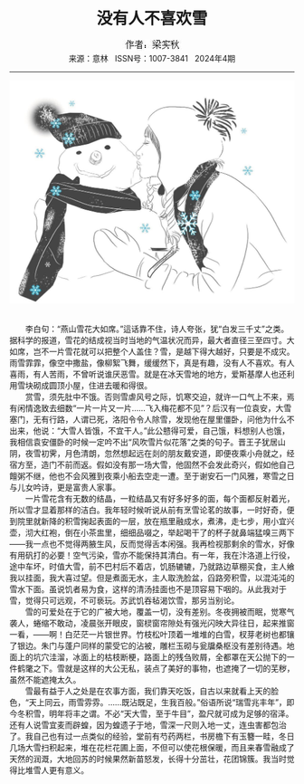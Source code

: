 # <center>没有人不喜欢雪</center> 

<div align=center><img src="https://raw.githubusercontent.com/leaguecn/magazines/main/img_authors/%25d7%25f7%25d5%25df%25a3%25ba%25c1%25ba%25ca%25b5%25c7%25ef.jpg"></div> 

<center>来源：意林   ISSN号：1007-3841   2024年4期</center> 


* * *


![](https://raw.githubusercontent.com/leaguecn/magazines/main/img/yili20240452-1-l.jpg)

  
<br>　　李白句：“燕山雪花大如席。”這话靠不住，诗人夸张，犹“白发三千丈”之类。据科学的报道，雪花的结成视当时当地的气温状况而异，最大者直径三至四寸。大如席，岂不一片雪花就可以把整个人盖住？雪，是越下得大越好，只要是不成灾。雨雪霏霏，像空中撒盐，像柳絮飞舞，缓缓然下，真是有趣，没有人不喜欢。有人喜雨，有人苦雨，不曾听说谁厌恶雪。就是在冰天雪地的地方，爱斯基摩人也还利用雪块砌成圆顶小屋，住进去暖和得很。  
　　赏雪，须先肚中不饿。否则雪虐风号之际，饥寒交迫，就许一口气上不来，焉有闲情逸致去细数“一片一片又一片……飞入梅花都不见”？后汉有一位袁安，大雪塞门，无有行路，人谓已死，洛阳令令人除雪，发现他在屋里僵卧，问他为什么不出来，他说：“大雪人皆饿，不宜干人。”此公戆得可爱，自己饿，料想别人也饿，我相信袁安僵卧的时候一定吟不出“风吹雪片似花落”之类的句子。晋王子犹居山阴，夜雪初霁，月色清朗，忽然想起远在剡的朋友戴安道，即便夜乘小舟就之，经宿方至，造门不前而返。假如没有那一场大雪，他固然不会发此奇兴，假如他自己饘粥不继，他也不会风雅到夜乘小船去空走一遭。至于谢安石一门风雅，寒雪之日与儿女吟诗，更是富贵人家事。  
　　一片雪花含有无数的结晶，一粒结晶又有好多好多的面，每个面都反射着光，所以雪才显着那样的洁白。我年轻时候听说从前有烹雪论茗的故事，一时好奇，便到院里就新降的积雪掬起表面的一层，放在瓶里融成水，煮沸，走七步，用小宜兴壶，沏大红袍，倒在小茶盅里，细细品啜之，举起喝干了的杯子就鼻端猛嗅三两下——我一点也不觉得两腋生风，反而觉得舌本闲强。我再检视那剩余的雪水，好像有用矾打的必要！空气污染，雪亦不能保持其清白。有一年，我在汴洛道上行役，途中车坏，时值大雪，前不巴村后不着店，饥肠辘辘，乃就路边草棚买食，主人飨我以挂面，我大喜过望。但是煮面无水，主人取洗脸盆，舀路旁积雪，以混沌沌的雪水下面。虽说饥者易为食，这样的清汤挂面也不是顶容易下咽的。从此我对于雪，觉得只可远观，不可亵玩。苏武饥吞毡渴饮雪，那另当别论。  
　　雪的可爱处在于它的广被大地，覆盖一切，没有差别。冬夜拥被而眠，觉寒气袭人，蜷缩不敢动，凌晨张开眼皮，窗棂窗帘隙处有强光闪映大异往日，起来推窗一看，——啊！白茫茫一片银世界。竹枝松叶顶着一堆堆的白雪，杈芽老树也都镶了银边。朱门与蓬户同样的蒙受它的沾被，雕栏玉砌与瓮牖桑枢没有差别待遇。地面上的坑穴洼溜，冰面上的枯枝断梗，路面上的残刍败屑，全都罩在天公抛下的一件鹤氅之下。雪就是这样的大公无私，装点了美好的事物，也遮掩了一切的芜秽，虽然不能遮掩太久。  
　　雪最有益于人之处是在农事方面，我们靠天吃饭，自古以来就看上天的脸色，“天上同云，雨雪雰雰。……既沾既足，生我百般。”俗语所说“瑞雪兆丰年”，即今冬积雪，明年将丰之谓。不必“天大雪，至于牛目”，盈尺就可成为足够的宿泽。还有人说雪宜麦而辟蝗，因为蝗遗子于地，雪深一尺则入地一丈，连虫害都包治了。我自己也有过一点类似的经验，堂前有芍药两栏，书房檐下有玉簪一畦，冬日几场大雪扫积起来，堆在花栏花圃上面，不但可以使花根保暖，而且来春雪融成了天然的润溉，大地回苏的时候果然新苗怒发，长得十分茁壮，花团锦簇。我当时觉得比堆雪人更有意义。